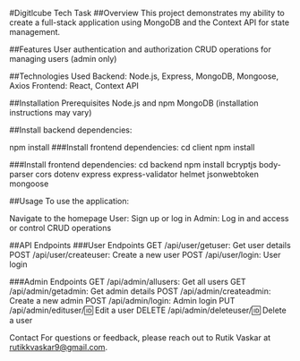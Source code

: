 #Digitlcube Tech Task
##Overview
This project demonstrates my ability to create a full-stack application using MongoDB and the Context API for state management.

##Features
User authentication and authorization
CRUD operations for managing users (admin only)

##Technologies Used
Backend: Node.js, Express, MongoDB, Mongoose, Axios
Frontend: React, Context API

##Installation
Prerequisites
Node.js and npm
MongoDB (installation instructions may vary)

##Install backend dependencies:

npm install
###Install frontend dependencies:
cd client
npm install

###Install frontend dependencies:
cd backend
npm install bcryptjs body-parser cors dotenv express express-validator helmet jsonwebtoken mongoose

##Usage
To use the application:

Navigate to the homepage
User: Sign up or log in
Admin: Log in and access or control CRUD operations

##API Endpoints
###User Endpoints
GET /api/user/getuser: Get user details
POST /api/user/createuser: Create a new user
POST /api/user/login: User login

###Admin Endpoints
GET /api/admin/allusers: Get all users
GET /api/admin/getadmin: Get admin details
POST /api/admin/createadmin: Create a new admin
POST /api/admin/login: Admin login
PUT /api/admin/edituser/:id: Edit a user
DELETE /api/admin/deleteuser/:id: Delete a user

Contact
For questions or feedback, please reach out to Rutik Vaskar at rutikkvaskar9@gmail.com.
